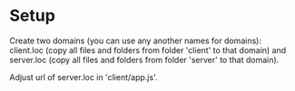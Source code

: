 Setup
================================================

Create two domains (you can use any another names for domains): client.loc (copy all files and folders from folder 'client' to that domain) and server.loc (copy all files and folders from folder 'server' to that domain).

Adjust url of server.loc in 'client/app.js'.